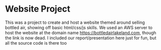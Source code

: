 # Website Project

This was a project to create and host a website themed around selling bottled air, showing off basic html/css/js skills. We used an AWS server to host the website at the domain name https://bottledairlakeland.com, though the link is now dead. I included our report/presentation here just for fun, but all the source code is there too
